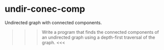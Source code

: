 # undir-conec-comp
Undirected graph with connected components. 
>>> Write a program that finds the connected components of an undirected graph using a depth-first traversal of the graph. <<<
